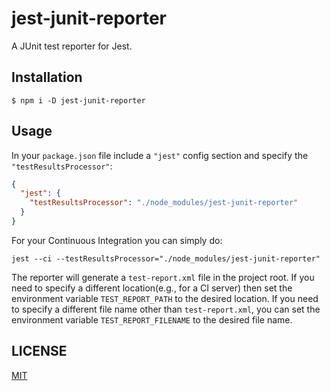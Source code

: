# jest-junit-reporter
A JUnit test reporter for Jest.

## Installation
```shell
$ npm i -D jest-junit-reporter
```

## Usage
In your `package.json` file include a `"jest"` config section and specify the `"testResultsProcessor"`:
```json
{
  "jest": {
    "testResultsProcessor": "./node_modules/jest-junit-reporter"
  }
}
```

For your Continuous Integration you can simply do:
```shell
jest --ci --testResultsProcessor="./node_modules/jest-junit-reporter"
```

The reporter will generate a `test-report.xml` file in the project root. If you need to specify a different location(e.g., for a CI server) then set the environment variable `TEST_REPORT_PATH` to the desired location. If you need to specify a different file name other than `test-report.xml`, you can set the environment variable `TEST_REPORT_FILENAME` to the desired file name.

## LICENSE
[MIT](LICENSE)
